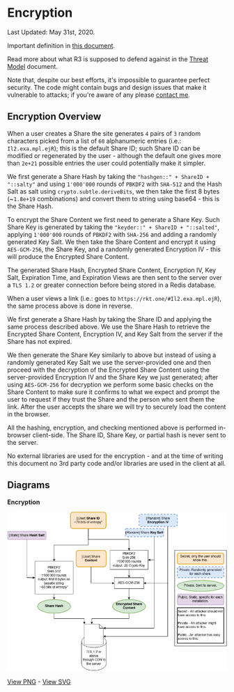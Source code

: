 # Encryption

Last Updated: May 31st, 2020.

Important definition in [this document](definitions).

Read more about what R3 is supposed to defend against in the [Threat Model](threadmodel) document.

Note that, despite our best efforts, it's impossible to guarantee perfect security. The code might contain bugs and design issues that make it vulnerable to attacks; if you're aware of any please [contact me](https://stefanovazzoler.com/#contact).

## Encryption Overview

When a user creates a Share the site generates `4` pairs of `3` random characters picked from a list of `60` alphanumeric entries (i.e.: `Il2.exa.mpl.ejR`); this is the default Share ID; such Share ID can be modified or regenerated by the user - although the default one gives more than `2e+21` possible entries the user could potentially make it simpler.

We first generate a Share Hash by taking the `"hashgen::" + ShareID + "::salty"` and using `1'000'000` rounds of `PBKDF2` with `SHA-512` and the Hash Salt as salt using `crypto.subtle.deriveBits`, we then take the first 8 bytes (~`1.8e+19` combinations) and convert them to string using base64 - this is the Share Hash.

To encrypt the Share Content we first need to generate a Share Key. Such Share Key is generated by taking the `"keyder::" + ShareID + "::salted"`, applying `1'000'000` rounds of `PBKDF2` with `SHA-256` and adding a randomly generated Key Salt. We then take the Share Content and encrypt it using `AES-GCM-256`, the Share Key, and a randomly generated Encryption IV - this will produce the Encrypted Share Content.

The generated Share Hash, Encrypted Share Content, Encryption IV, Key Salt, Expiration Time, and Expiration Views are then sent to the server over a `TLS 1.2` or greater connection before being stored in a Redis database.

When a user views a link (i.e.: goes to `https://rkt.one/#Il2.exa.mpl.ejR`), the same process above is done in reverse.

We first generate a Share Hash by taking the Share ID and applying the same process described above. We use the Share Hash to retrieve the Encrypted Share Content, Encryption IV, and Key Salt from the server if the Share has not expired.

We then generate the Share Key similarly to above but instead of using a randomly generated Key Salt we use the server-provided one and then proceed with the decryption of the Encrypted Share Content using the server-provided Encryption IV and the Share Key we just generated; after using `AES-GCM-256` for decryption we perform some basic checks on the Share Content to make sure it confirms to what we expect and prompt the user to request if they trust the Share and the person who sent them the link. After the user accepts the share we will try to securely load the content in the browser.

All the hashing, encryption, and checking mentioned above is performed in-browser client-side. The Share ID, Share Key, or partial hash is never sent to the server.

No external libraries are used for the encryption - and at the time of writing this document no 3rd party code and/or libraries are used in the client at all.

## Diagrams

**Encryption**

![A diagram of the encryption R3 uses](img/R3_encrypt_diagram.png)

[View PNG](img/R3_encrypt_diagram.png) - [View SVG](img/R3_encrypt_diagram.svg)
